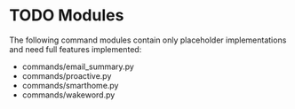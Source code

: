 # TODO Modules

The following command modules contain only placeholder implementations and need full features implemented:

- commands/email_summary.py
- commands/proactive.py
- commands/smarthome.py
- commands/wakeword.py
